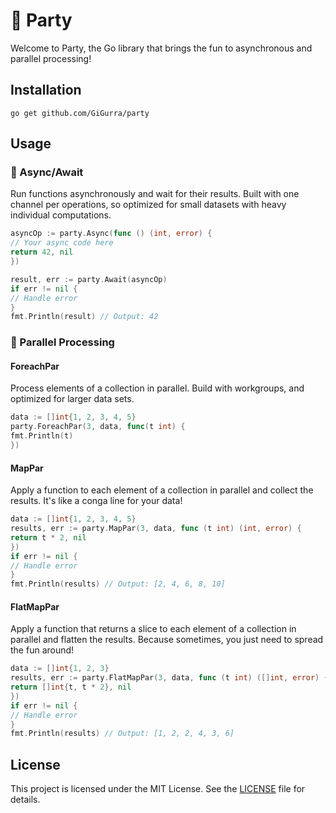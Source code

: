 # 🎉 Party

Welcome to Party, the Go library that brings the fun to asynchronous and parallel processing!

## Installation

```
go get github.com/GiGurra/party
```

## Usage

### 🎈 Async/Await

Run functions asynchronously and wait for their results. Built with one channel per operations, so optimized for small
datasets with heavy individual computations.

```go
asyncOp := party.Async(func () (int, error) {
// Your async code here
return 42, nil
})

result, err := party.Await(asyncOp)
if err != nil {
// Handle error
}
fmt.Println(result) // Output: 42
```

### 🎉 Parallel Processing

#### ForeachPar

Process elements of a collection in parallel. Build with workgroups, and optimized for larger data sets.

```go
data := []int{1, 2, 3, 4, 5}
party.ForeachPar(3, data, func(t int) {
fmt.Println(t)
})
```

#### MapPar

Apply a function to each element of a collection in parallel and collect the results. It's like a conga line for your
data!

```go
data := []int{1, 2, 3, 4, 5}
results, err := party.MapPar(3, data, func (t int) (int, error) {
return t * 2, nil
})
if err != nil {
// Handle error
}
fmt.Println(results) // Output: [2, 4, 6, 8, 10]
```

#### FlatMapPar

Apply a function that returns a slice to each element of a collection in parallel and flatten the results. Because
sometimes, you just need to spread the fun around!

```go
data := []int{1, 2, 3}
results, err := party.FlatMapPar(3, data, func (t int) ([]int, error) {
return []int{t, t * 2}, nil
})
if err != nil {
// Handle error
}
fmt.Println(results) // Output: [1, 2, 2, 4, 3, 6]
```

## License

This project is licensed under the MIT License. See the [LICENSE](LICENSE) file for details.
